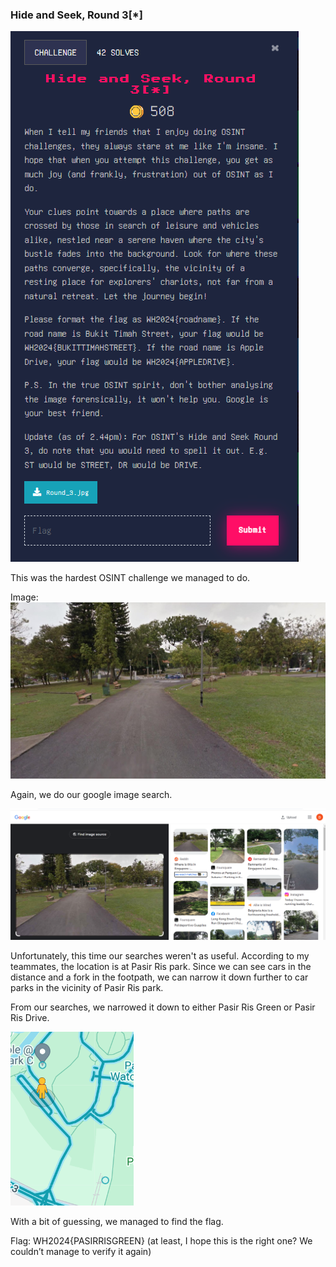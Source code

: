 ### Hide and Seek, Round 3[*]


![alt_text](images/image10.png "image_tooltip")


This was the hardest OSINT challenge we managed to do.

Image: 
![alt_text](images/image9.jpg "image_tooltip")


Again, we do our google image search. 


![alt_text](images/image14.png "image_tooltip")


Unfortunately, this time our searches weren't as useful. According to my teammates, the location is at Pasir Ris park. Since we can see cars in the distance and a fork in the footpath, we can narrow it down further to car parks in the vicinity of Pasir Ris park.

From our searches, we narrowed it down to either Pasir Ris Green or Pasir Ris Drive. 


![alt_text](images/image8.png "image_tooltip")


With a bit of guessing, we managed to find the flag.

Flag: WH2024{PASIRRISGREEN} (at least, I hope this is the right one? We couldn’t manage to verify it again)
